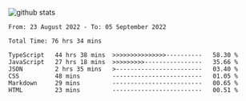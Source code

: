 ![github stats](https://github-readme-stats.vercel.app/api?username=realmahd1&show_icons=true&theme=monokai&hide_rank=true&count_private=true)

<!--START_SECTION:waka-->

```text
From: 23 August 2022 - To: 05 September 2022

Total Time: 76 hrs 34 mins

TypeScript   44 hrs 38 mins  >>>>>>>>>>>>>>>----------   58.30 %
JavaScript   27 hrs 18 mins  >>>>>>>>>----------------   35.66 %
JSON         2 hrs 35 mins   >------------------------   03.40 %
CSS          48 mins         -------------------------   01.05 %
Markdown     29 mins         -------------------------   00.65 %
HTML         23 mins         -------------------------   00.51 %
```

<!--END_SECTION:waka-->
